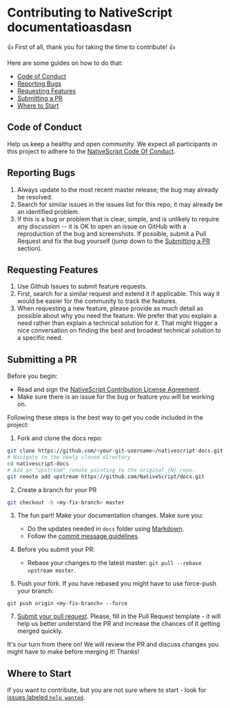 # Contributing to NativeScript documentatioasdasn

:+1: First of all, thank you for taking the time to contribute! :+1:

Here are some guides on how to do that:

<!-- TOC depthFrom:2 -->

- [Code of Conduct](#code-of-conduct)
- [Reporting Bugs](#reporting-bugs)
- [Requesting Features](#requesting-features)
- [Submitting a PR](#submitting-a-pr)
- [Where to Start](#where-to-start)

<!-- /TOC -->

##  Code of Conduct
Help us keep a healthy and open community. We expect all participants in this project to adhere to the [NativeScript Code Of Conduct](https://github.com/NativeScript/codeofconduct).


## Reporting Bugs

1. Always update to the most recent master release; the bug may already be resolved.
2. Search for similar issues in the issues list for this repo; it may already be an identified problem.
3. If this is a bug or problem that is clear, simple, and is unlikely to require any discussion -- it is OK to open an issue on GitHub with a reproduction of the bug and screenshots. If possible, submit a Pull Request and fix the bug yourself (jump down to the [Submitting a PR](#submitting-a-pr) section).

## Requesting Features

1. Use Github Issues to submit feature requests.
2. First, search for a similar request and extend it if applicable. This way it would be easier for the community to track the features.
3. When requesting a new feature, please provide as much detail as possible about why you need the feature. We prefer that you explain a need rather than explain a technical solution for it. That might trigger a nice conversation on finding the best and broadest technical solution to a specific need.

## Submitting a PR

Before you begin:
* Read and sign the [NativeScript Contribution License Agreement](http://www.nativescript.org/cla).
* Make sure there is an issue for the bug or feature you will be working on.

Following these steps is the best way to get you code included in the project:

1. Fork and clone the docs repo:
```bash
git clone https://github.com/<your-git-username>/nativescript-docs.git
# Navigate to the newly cloned directory
cd nativescript-docs
# Add an "upstream" remote pointing to the original {N} repo.
git remote add upstream https://github.com/NativeScript/docs.git
```

2. Create a branch for your PR
```bash
git checkout -b <my-fix-branch> master
```

3. The fun part! Make your documentation changes. Make sure you:
    - Do the updates needed in `docs` folder using [Markdown](https://guides.github.com/features/mastering-markdown/).
    - Follow the [commit message guidelines](https://github.com/NativeScript/NativeScript/blob/master/CONTRIBUTING.md#-commit-message-guidelines).

5. Before you submit your PR:
    - Rebase your changes to the latest master: `git pull --rebase upstream master`.

6. Push your fork. If you have rebased you might have to use force-push your branch:
```
git push origin <my-fix-branch> --force
```

7. [Submit your pull request](https://github.com/NativeScript/docs/compare). Please, fill in the Pull Request template - it will help us better understand the PR and increase the chances of it getting merged quickly.

It's our turn from there on! We will review the PR and discuss changes you might have to make before merging it! Thanks! 


## Where to Start

If you want to contribute, but you are not sure where to start - look for [issues labeled `help wanted`](https://github.com/NativeScript/docs/issues?q=is%3Aopen+is%3Aissue+label%3A%22help+wanted%22).
